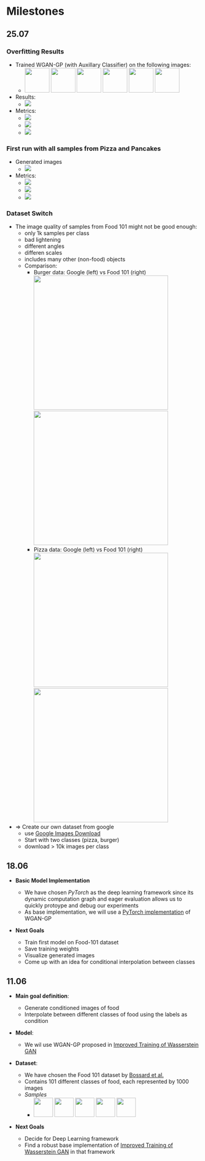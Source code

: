 # Milestones

## 25.07
### Overfitting Results
  - Trained WGAN-GP (with Auxillary Classifier) on the following images:
    - <img src="./food-samples/overfit/1001116.jpg" width="64px"/> <img src="./food-samples/overfit/1008104.jpg" width="64px"/> <img src="./food-samples/overfit/1008144.jpg" width="64px"/> <img src="./food-samples/overfit/1006982.jpg" width="64px"/> <img src="./food-samples/overfit/1008491.jpg" width="64px"/> <img src="./food-samples/overfit/1009131.jpg" width="64px"/>
  - Results:
    - <img src="./results/190621_1614_pizza_pancakes_small/samples_9999.png"/>
  - Metrics:
    - <img src="./results/190621_1614_pizza_pancakes_small/train_disc_cost.jpg"/>
    - <img src="./results/190621_1614_pizza_pancakes_small/train_gen_cost.jpg"/>
    - <img src="./results/190621_1614_pizza_pancakes_small/wasserstein_distance.jpg"/>

### First run with all samples from Pizza and Pancakes
- Generated images
  - <img src="./results/190621_1832_pizza_pancakes_big/samples_9999.png"/>
- Metrics:
  - <img src="./results/190621_1832_pizza_pancakes_big/train_disc_cost.jpg"/>
  - <img src="./results/190621_1832_pizza_pancakes_big/train_gen_cost.jpg"/>
  - <img src="./results/190621_1832_pizza_pancakes_big/wasserstein_distance.jpg"/>

### Dataset Switch
- The image quality of samples from Food 101 might not be good enough:
  - only 1k samples per class
  - bad lightening
  - different angles
  - differen scales
  - includes many other (non-food) objects 
  - Comparison:
    - Burger data: Google (left) vs Food 101 (right)
<img src="./food-samples/dataset-switch/burger-google.png" width="350px"/><img src="./food-samples/dataset-switch/burger-food-101.png" width="350px"/>
    - Pizza data: Google (left) vs Food 101 (right)
<img src="./food-samples/dataset-switch/pizza-google.png" width="350px"/><img src="./food-samples/dataset-switch/pizza-food-101.png" width="350px"/>
- => Create our own dataset from google
  - use [Google Images Download](https://github.com/hardikvasa/google-images-download)
  - Start with two classes (pizza, burger)
  - download > 10k images per class


## 18.06
- **Basic Model Implementation**
  - We have chosen *PyTorch* as the deep learning framework since its dynamic computation graph and eager evaluation allows us to quickly protoype and debug our experiments
  - As base implementation, we will use a [PyTorch implementation](https://github.com/jalola/improved-wgan-pytorch) of WGAN-GP

- **Next Goals**
  - Train first model on Food-101 dataset
  - Save training weights
  - Visualize generated images
  - Come up with an idea for conditional interpolation between classes

## 11.06 
- **Main goal definition**: 
  - Generate conditioned images of food  
  - Interpolate between different classes of food using the labels as condition

- **Model**:
  - We wil use WGAN-GP proposed in [Improved Training of Wasserstein GAN](https://arxiv.org/abs/1704.00028)

- **Dataset**:
  - We have chosen the Food 101 dataset by [Bossard et al. ](https://www.vision.ee.ethz.ch/datasets_extra/food-101/)
  - Contains 101 different classes of food, each represented by 1000 images
  - *Samples*
    - <img src="./food-samples/1005649.jpg" width="50px"/> <img src="./food-samples/100076.jpg" width="50px"/> <img src="./food-samples/100057.jpg" width="50px"/> <img src="./food-samples/1003501.jpg" width="50px"/> <img src="./food-samples/1006121.jpg" width="50px"/> 

- **Next Goals**
  - Decide for Deep Learning framework
  - Find a robust base implementation of [Improved Training of Wasserstein GAN](https://arxiv.org/abs/1704.00028) in that framework


